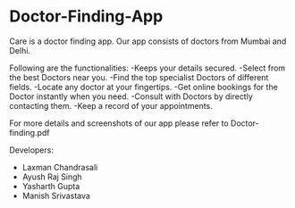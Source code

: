 # Doctor-Finding-App

Care is a doctor finding app. Our app consists of doctors from Mumbai and Delhi.

Following are the functionalities:
-Keeps your details secured. 
-Select from the best  Doctors near you. 
-Find the top specialist Doctors of different fields.
-Locate any doctor at your fingertips.
-Get online bookings for the Doctor instantly when you need.
-Consult with Doctors by directly contacting them.
-Keep a record of your appointments.

For more details and screenshots of our app please refer to Doctor-finding.pdf

Developers:

- Laxman Chandrasali
- Ayush Raj Singh
- Yasharth Gupta
- Manish Srivastava
